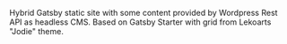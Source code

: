 Hybrid Gatsby static site with some content provided by Wordpress Rest API as headless CMS. Based on Gatsby Starter with grid from Lekoarts "Jodie" theme.
